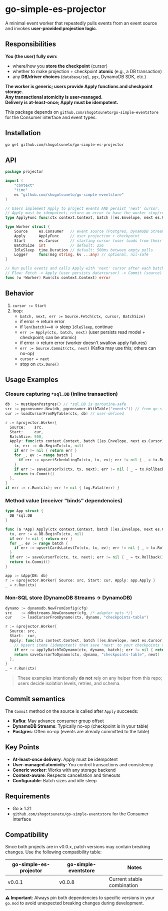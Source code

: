 # go-simple-es-projector

A minimal event worker that repeatedly pulls events from an event source and invokes **user-provided projection logic**. 

## Responsibilities

**You (the user) fully own:**
- where/how you **store the checkpoint** (cursor)
- whether to make projection + checkpoint **atomic** (e.g., a DB transaction)
- any **DB/driver choices** (`database/sql`, `pgx`, DynamoDB SDK, etc.)

**The worker is generic; users provide Apply functions and checkpoint storage.**  
**Any transactional atomicity is user-managed.**  
**Delivery is at-least-once; Apply must be idempotent.**

This package depends on `github.com/shogotsuneto/go-simple-eventstore` for the Consumer interface and event types.

## Installation

```bash
go get github.com/shogotsuneto/go-simple-es-projector
```

## API

```go
package projector

import (
    "context"
    "time"
    es "github.com/shogotsuneto/go-simple-eventstore"
)

// Users implement Apply to project events AND persist 'next' cursor.
// Apply must be idempotent; return an error to have the worker stop/retry.
type ApplyFunc func(ctx context.Context, batch []es.Envelope, next es.Cursor) error

type Worker struct {
    Source     es.Consumer   // event source (Postgres, DynamoDB Streams, Kafka…)
    Apply      ApplyFunc     // user projection + checkpoint
    Start      es.Cursor     // starting cursor (user loads from their store)
    BatchSize  int           // default: 256
    IdleSleep  time.Duration // default: 500ms between empty polls
    Logger     func(msg string, kv ...any) // optional, nil-safe
}

// Run pulls events and calls Apply with 'next' cursor after each batch.
// Flow: Fetch -> Apply (user persists data+cursor) -> Commit (source) -> advance.
func (w *Worker) Run(ctx context.Context) error
```

## Behavior

1. `cursor := Start`
2. loop:
   - `batch, next, err := Source.Fetch(ctx, cursor, BatchSize)`
   - if error → return error
   - if `len(batch)==0` → sleep `IdleSleep`, continue
   - `err := Apply(ctx, batch, next)` (user persists read model + checkpoint; can be atomic)
   - if error → return error (worker doesn't swallow apply failures)
   - `err := Source.Commit(ctx, next)` (Kafka may use this; others can no-op)
   - `cursor = next`
   - stop on `ctx.Done()`

## Usage Examples

### Closure capturing `*sql.DB` (inline transaction)

```go
db  := mustOpenPostgres() // *sql.DB is goroutine-safe
src := pgconsumer.New(db, pgconsumer.WithTable("events")) // from go-simple-eventstore
cur := loadCursorFromMyTable(ctx, db) // user-defined

r := &projector.Worker{
  Source:    src,
  Start:     cur,
  BatchSize: 500,
  Apply: func(ctx context.Context, batch []es.Envelope, next es.Cursor) error {
    tx, err := db.BeginTx(ctx, nil)
    if err != nil { return err }
    for _, ev := range batch {
      if err := upsertSchedulingTx(ctx, tx, ev); err != nil { _ = tx.Rollback(); return err }
    }
    if err := saveCursorTx(ctx, tx, next); err != nil { _ = tx.Rollback(); return err }
    return tx.Commit()
  },
}
if err := r.Run(ctx); err != nil { log.Fatal(err) }
```

### Method value (receiver "binds" dependencies)

```go
type App struct {
  DB *sql.DB
}

func (a *App) Apply(ctx context.Context, batch []es.Envelope, next es.Cursor) error {
  tx, err := a.DB.BeginTx(ctx, nil)
  if err != nil { return err }
  for _, ev := range batch {
    if err := upsertCardsLatestTx(ctx, tx, ev); err != nil { _ = tx.Rollback(); return err }
  }
  if err := saveCursorTx(ctx, tx, next); err != nil { _ = tx.Rollback(); return err }
  return tx.Commit()
}

app := &App{DB: db}
r := &projector.Worker{ Source: src, Start: cur, Apply: app.Apply }
_ = r.Run(ctx)
```

### Non-SQL store (DynamoDB Streams → DynamoDB)

```go
dynamo := dynamodb.NewFromConfig(cfg)
src    := ddbstreams.NewConsumer(cfg, /* adapter opts */)
cur    := loadCursorFromDynamo(ctx, dynamo, "checkpoints-table")

r := &projector.Worker{
  Source: src,
  Start:  cur,
  Apply: func(ctx context.Context, batch []es.Envelope, next es.Cursor) error {
    // Upsert items (idempotent) then save 'next' to your checkpoints table
    if err := applyBatchToDynamo(ctx, dynamo, batch); err != nil { return err }
    return saveCursorToDynamo(ctx, dynamo, "checkpoints-table", next)
  },
}
_ = r.Run(ctx)
```

> These examples intentionally **do not** rely on any helper from this repo; users decide isolation levels, retries, and schema.

## Commit semantics

The `Commit` method on the source is called after `Apply` succeeds:
- **Kafka**: May advance consumer group offset
- **DynamoDB Streams**: Typically no-op (checkpoint is in your table)
- **Postgres**: Often no-op (events are already committed to the table)

## Key Points

- **At-least-once delivery**: Apply must be idempotent
- **User-managed atomicity**: You control transactions and consistency
- **Generic worker**: Works with any storage backend
- **Context-aware**: Respects cancellation and timeouts
- **Configurable**: Batch sizes and idle sleep

## Requirements

- Go ≥ 1.21
- `github.com/shogotsuneto/go-simple-eventstore` for the Consumer interface

## Compatibility

Since both projects are in v0.0.x, patch versions may contain breaking changes. Use the following compatibility table:

| go-simple-es-projector | go-simple-eventstore | Notes |
|------------------------|---------------------|-------|
| v0.0.1                 | v0.0.8              | Current stable combination |

**⚠️ Important**: Always pin both dependencies to specific versions in your `go.mod` to avoid unexpected breaking changes during development.